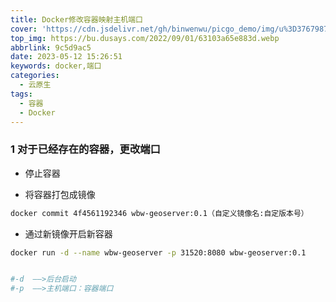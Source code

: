 ```yaml
---
title: Docker修改容器映射主机端口
cover: 'https://cdn.jsdelivr.net/gh/binwenwu/picgo_demo/img/u%3D3767987760%2C254654213%26fm%3D253%26fmt%3Dauto%26app%3D138%26f%3DPNG'
top_img: https://bu.dusays.com/2022/09/01/63103a65e883d.webp
abbrlink: 9c5d9ac5
date: 2023-05-12 15:26:51
keywords: docker,端口
categories:
  - 云原生
tags:
  - 容器
  - Docker
---
```


### 1 对于已经存在的容器，更改端口

- 停止容器

- 将容器打包成镜像

```bash
docker commit 4f4561192346 wbw-geoserver:0.1（自定义镜像名:自定版本号）
```

- 通过新镜像开启新容器

```BASH
docker run -d --name wbw-geoserver -p 31520:8080 wbw-geoserver:0.1


#-d  ——>后台启动
#-p  ——>主机端口：容器端口
```

